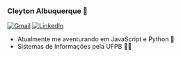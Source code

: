 ### Cleyton Albuquerque 👋

[![Gmail](https://img.shields.io/badge/Gmail-D14836?style=flat-square&logo=gmail&logoColor=white)](mailto:cleyton.albuquerque@dcx.ufpb.br)
[![LinkedIn](https://img.shields.io/badge/LinkedIn-0077B5?style=flat-square&logo=linkedin&logoColor=white)](https://www.linkedin.com/in/cleytonalbu)

- Atualmente me aventurando em JavaScript e Python 🐍
- Sistemas de Informações pela UFPB 👨‍💻


<!--
## Tecnologias
![Java](https://img.shields.io/badge/Java-ED8B00?style=for-the-badge&logo=java&logoColor=white)
![Spring Boot](https://img.shields.io/badge/Spring_Boot-F2F4F9?style=for-the-badge&logo=spring-boot)
![Angular](https://img.shields.io/badge/Angular-DD0031?style=for-the-badge&logo=angular&logoColor=white)
![Typescript](https://img.shields.io/badge/Typescript-3178C6?style=for-the-badge&logo=typescript&logoColor=white)
![Javascript](https://img.shields.io/badge/Javascript-F7DF1E?style=for-the-badge&logo=javascript&logoColor=black)
![HTML](https://img.shields.io/badge/HTML-E34F26?style=for-the-badge&logo=html5&logoColor=white)
![CSS](https://img.shields.io/badge/CSS-1572B6?style=for-the-badge&logo=css3&logoColor=white)
![Python](https://img.shields.io/badge/Python-3776AB?style=for-the-badge&logo=python&logoColor=white)
--->

<div align="left">
  
 </div>
